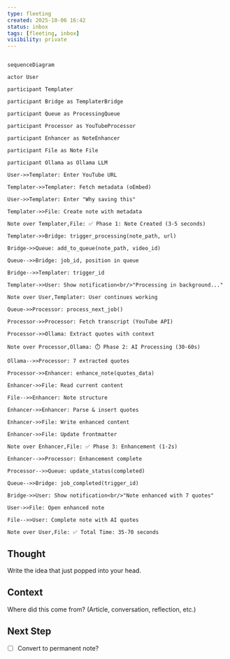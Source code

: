 ```yaml
---
type: fleeting
created: 2025-10-06 16:42
status: inbox
tags: [fleeting, inbox]
visibility: private
---
```

```mermaid

sequenceDiagram

actor User

participant Templater

participant Bridge as TemplaterBridge

participant Queue as ProcessingQueue

participant Processor as YouTubeProcessor

participant Enhancer as NoteEnhancer

participant File as Note File

participant Ollama as Ollama LLM

User->>Templater: Enter YouTube URL

Templater->>Templater: Fetch metadata (oEmbed)

User->>Templater: Enter "Why saving this"

Templater->>File: Create note with metadata

Note over Templater,File: ✅ Phase 1: Note Created (3-5 seconds)

Templater->>Bridge: trigger_processing(note_path, url)

Bridge->>Queue: add_to_queue(note_path, video_id)

Queue-->>Bridge: job_id, position in queue

Bridge-->>Templater: trigger_id

Templater->>User: Show notification<br/>"Processing in background..."

Note over User,Templater: User continues working

Queue->>Processor: process_next_job()

Processor->>Processor: Fetch transcript (YouTube API)

Processor->>Ollama: Extract quotes with context

Note over Processor,Ollama: ⏱️ Phase 2: AI Processing (30-60s)

Ollama-->>Processor: 7 extracted quotes

Processor->>Enhancer: enhance_note(quotes_data)

Enhancer->>File: Read current content

File-->>Enhancer: Note structure

Enhancer->>Enhancer: Parse & insert quotes

Enhancer->>File: Write enhanced content

Enhancer->>File: Update frontmatter

Note over Enhancer,File: ✅ Phase 3: Enhancement (1-2s)

Enhancer-->>Processor: Enhancement complete

Processor-->>Queue: update_status(completed)

Queue-->>Bridge: job_completed(trigger_id)

Bridge->>User: Show notification<br/>"Note enhanced with 7 quotes"

User->>File: Open enhanced note

File-->>User: Complete note with AI quotes

Note over User,File: ✅ Total Time: 35-70 seconds

```
<!--
NOTE: This file uses a static date for validation. For new notes, use:
created: 2025-10-06 16:42
-->

## Thought  
Write the idea that just popped into your head.

## Context  
Where did this come from? (Article, conversation, reflection, etc.)

## Next Step  
- [ ] Convert to permanent note?
